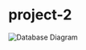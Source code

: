 # project-2

![Database Diagram](https://github.com/ejtagaca/project-2/assets/16442065/439de06d-65a5-4242-9a4d-570015c92e40)
